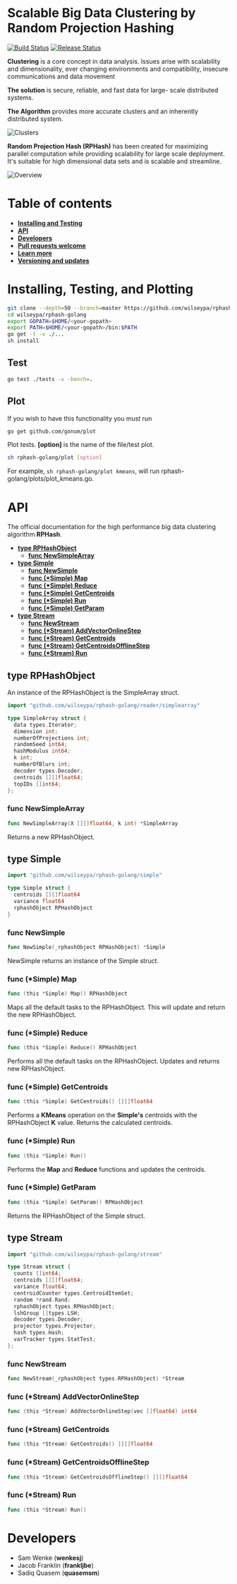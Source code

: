 # Scalable Big Data Clustering by Random Projection Hashing #
[![Build Status](https://travis-ci.org/wilseypa/rphash-golang.svg)](https://travis-ci.org/wilseypa/rphash-golang)
[![Release Status](https://img.shields.io/badge/version-1.0.0-blue.svg)](https://github.com/wilseypa/rphash-golang/releases)

**Clustering** is a core concept in data analysis. Issues arise with scalability and dimensionality, ever changing environments and compatibility, insecure communications and data movement

**The solution** is secure, reliable, and fast data for large- scale distributed systems.


**The Algorithm** provides more accurate clusters and an inherently distributed system.

![Clusters](https://github.com/wilseypa/rphash-golang/blob/master/clusters.png)

**Random Projection Hash (RPHash)** has been created for maximizing parallel computation
while providing scalability for large scale deployment. It's suitable for high dimensional data sets and is
scalable and streamline.

![Overview](https://github.com/wilseypa/rphash-golang/blob/master/overview.png)

# Table of contents #
+ **[Installing and Testing](https://github.com/wilseypa/rphash-golang#installing-and-testing)**
+ **[API](https://github.com/wilseypa/rphash-golang#api)**
+ **[Developers](https://github.com/wilseypa/rphash-golang#developers)**
+ **[Pull requests welcome](https://github.com/wilseypa/rphash-golang/blob/master/TODO.md)**
+ **[Learn more](https://github.com/wilseypa/rphash-golang/blob/master/REFERENCES.md)**
+ **[Versioning and updates](https://github.com/wilseypa/rphash-golang/blob/master/CHANGELOG.md)**

# Installing, Testing, and Plotting #
```sh
git clone --depth=50 --branch=master https://github.com/wilseypa/rphash-golang.git wilseypa/rphash-golang
cd wilseypa/rphash-golang
export GOPATH=$HOME/<your-gopath>
export PATH=$HOME/<your-gopath>/bin:$PATH
go get -t -v ./...
sh install
```

## Test ##
```sh
go test ./tests -v -bench=.
```

## Plot ##
If you wish to have this functionality you must run
```sh
go get github.com/gonum/plot
```
Plot tests. **[option]** is the name of the file/test plot.
```sh
sh rphash-golang/plot [option]
```

For example, `sh rphash-golang/plot kmeans`, will run rphash-golang/plots/plot_kmeans.go.

# API #
The official documentation for the high performance big data clustering algorithm **RPHash**.

+ **[type RPHashObject](https://github.com/wilseypa/rphash-golang#type-rphashobject)**
  + **[func NewSimpleArray](https://github.com/wilseypa/rphash-golang#func-newsimplearray)**
+ **[type Simple](https://github.com/wilseypa/rphash-golang#simple)**
  + **[func NewSimple](https://github.com/wilseypa/rphash-golang#func-newsimple)**
  + **[func (\*Simple) Map](https://github.com/wilseypa/rphash-golang)**
  + **[func (\*Simple) Reduce](https://github.com/wilseypa/rphash-golang)**
  + **[func (\*Simple) GetCentroids](https://github.com/wilseypa/rphash-golang)**
  + **[func (\*Simple) Run](https://github.com/wilseypa/rphash-golang)**
  + **[func (\*Simple) GetParam](https://github.com/wilseypa/rphash-golang)**
+ **[type Stream](https://github.com/wilseypa/rphash-golang#stream)**
  + **[func NewStream](https://github.com/wilseypa/rphash-golang#newstream)**
  + **[func (\*Stream) AddVectorOnlineStep](https://github.com/wilseypa/rphash-golang)**
  + **[func (\*Stream) GetCentroids](https://github.com/wilseypa/rphash-golang)**
  + **[func (\*Stream) GetCentroidsOfflineStep](https://github.com/wilseypa/rphash-golang)**
  + **[func (\*Stream) Run](https://github.com/wilseypa/rphash-golang)**

## type RPHashObject ##
An instance of the RPHashObject is the SimpleArray struct.

```go
import "github.com/wilseypa/rphash-golang/reader/simplearray"
```

```go
type SimpleArray struct {
  data types.Iterator;
  dimension int;
  numberOfProjections int;
  randomSeed int64;
  hashModulus int64;
  k int;
  numberOfBlurs int;
  decoder types.Decoder;
  centroids [][]float64;
  topIDs []int64;
};
```

### func NewSimpleArray ###
```go
func NewSimpleArray(X [][]float64, k int) *SimpleArray
```

Returns a new RPHashObject.

## type Simple ##
```go
import "github.com/wilseypa/rphash-golang/simple"
```

```go
type Simple struct {
  centroids [][]float64
  variance float64
  rphashObject RPHashObject
}
```

### func NewSimple ###
```go
func NewSimple(_rphashObject RPHashObject) *Simple
```

NewSimple returns an instance of the Simple struct.

### func (\*Simple) Map ###
```go
func (this *Simple) Map() RPHashObject
```

Maps all the default tasks to the RPHashObject. This will update and return the new RPHashObject.

### func (\*Simple) Reduce ###
```go
func (this *Simple) Reduce() RPHashObject
```

Performs all the default tasks on the RPHashObject. Updates and returns new RPHashObject.

### func (\*Simple) GetCentroids ###
```go
func (this *Simple) GetCentroids() [][]float64
```

Performs a **KMeans** operation on the **Simple's** centroids with the RPHashObject **K** value. Returns the calculated centroids.

### func (\*Simple) Run ###
```go
func (this *Simple) Run()
```

Performs the **Map** and **Reduce** functions and updates the centroids.

### func (\*Simple) GetParam ###
```go
func (this *Simple) GetParam() RPHashObject
```

Returns the RPHashObject of the Simple struct.

## type Stream ##
```go
import "github.com/wilseypa/rphash-golang/stream"
```

```go
type Stream struct {
  counts []int64;
  centroids [][]float64;
  variance float64;
  centroidCounter types.CentroidItemSet;
  random *rand.Rand;
  rphashObject types.RPHashObject;
  lshGroup []types.LSH;
  decoder types.Decoder;
  projector types.Projector;
  hash types.Hash;
  varTracker types.StatTest;
};

```
### func NewStream ###
```go
func NewStream(_rphashObject types.RPHashObject) *Stream
```

### func (\*Stream) AddVectorOnlineStep ###
```go
func (this *Stream) AddVectorOnlineStep(vec []float64) int64
```

### func (\*Stream) GetCentroids ###
```go
func (this *Stream) GetCentroids() [][]float64
```

### func (\*Stream) GetCentroidsOfflineStep ###
```go
func (this *Stream) GetCentroidsOfflineStep() [][]float64
```

### func (\*Stream) Run ###
```go
func (this *Stream) Run()
```

# Developers #
+ Sam Wenke (**wenkesj**)
+ Jacob Franklin (**frankljbe**)
+ Sadiq Quasem (**quasemsm**)

